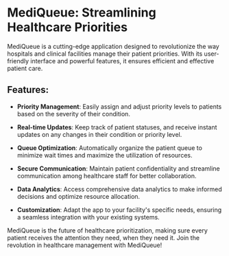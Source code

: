 # MediQueue: Streamlining Healthcare Priorities

MediQueue is a cutting-edge application designed to revolutionize the way hospitals and clinical facilities manage their patient priorities. With its user-friendly interface and powerful features, it ensures efficient and effective patient care.

## Features:

- **Priority Management**: Easily assign and adjust priority levels to patients based on the severity of their condition.

- **Real-time Updates**: Keep track of patient statuses, and receive instant updates on any changes in their condition or priority level.

- **Queue Optimization**: Automatically organize the patient queue to minimize wait times and maximize the utilization of resources.

- **Secure Communication**: Maintain patient confidentiality and streamline communication among healthcare staff for better collaboration.

- **Data Analytics**: Access comprehensive data analytics to make informed decisions and optimize resource allocation.

- **Customization**: Adapt the app to your facility's specific needs, ensuring a seamless integration with your existing systems.

MediQueue is the future of healthcare prioritization, making sure every patient receives the attention they need, when they need it. Join the revolution in healthcare management with MediQueue!
